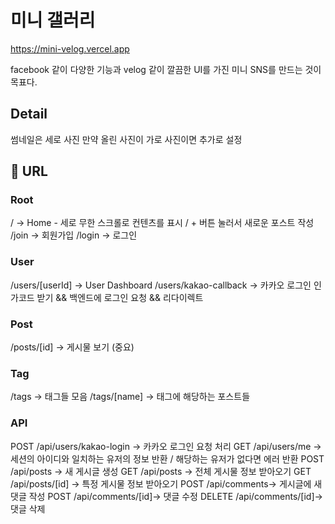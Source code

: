 # 미니 갤러리

https://mini-velog.vercel.app

facebook 같이 다양한 기능과 velog 같이 깔끔한 UI를 가진 미니 SNS를 만드는 것이 목표다.

## Detail

썸네일은 세로 사진
만약 올린 사진이 가로 사진이면 추가로 설정

## 🧷 URL

### Root

/ -> Home - 세로 무한 스크롤로 컨텐츠를 표시 / + 버튼 눌러서 새로운 포스트 작성
/join -> 회원가입
/login -> 로그인

### User

/users/[userId] -> User Dashboard
/users/kakao-callback -> 카카오 로그인 인가코드 받기 && 백엔드에 로그인 요청 && 리다이렉트

### Post

/posts/[id] -> 게시물 보기 (중요)

### Tag

/tags -> 태그들 모음
/tags/[name] -> 태그에 해당하는 포스트들

### API

POST /api/users/kakao-login -> 카카오 로그인 요청 처리
GET /api/users/me -> 세션의 아이디와 일치하는 유저의 정보 반환 / 해당하는 유저가 없다면 에러 반환
POST /api/posts -> 새 게시글 생성
GET /api/posts -> 전체 게시물 정보 받아오기
GET /api/posts/[id] -> 특정 게시물 정보 받아오기
POST /api/comments-> 게시글에 새 댓글 작성
POST /api/comments/[id]-> 댓글 수정
DELETE /api/comments/[id]-> 댓글 삭제
